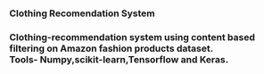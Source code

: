 <h3>Clothing Recomendation System<h3>
Clothing-recommendation system using content based filtering on Amazon fashion products dataset.
<br> Tools- Numpy,scikit-learn,Tensorflow and Keras.
